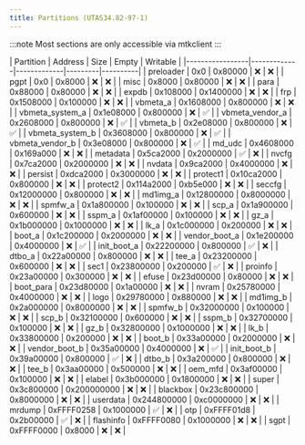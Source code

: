 ```yaml
---
title: Partitions (UTAS34.82-97-1)
---
```


:::note
Most sections are only accessible via mtkclient
:::

[//]: # (✅    | ❌)
| Partition       | Address     | Size        | Empty   | Writable |
|-----------------|-------------|-------------|---------|----------|
| preloader       | 0x0         | 0x80000     | ❌       | ❌        |
| pgpt            | 0x0         | 0x8000      | ❌       | ❌        |
| misc            | 0x8000      | 0x80000     | ❌       | ❌        |
| para            | 0x88000     | 0x80000     | ❌       | ❌        |
| expdb           | 0x108000    | 0x1400000   | ❌       | ❌        |
| frp             | 0x1508000   | 0x100000    | ❌       | ❌        |
| vbmeta_a        | 0x1608000   | 0x800000    | ❌       | ❌        |
| vbmeta_system_a | 0x1e08000   | 0x800000    | ❌       | ✅        |
| vbmeta_vendor_a | 0x2608000   | 0x800000    | ❌       | ✅        |
| vbmeta_b        | 0x2e08000   | 0x800000    | ❌       | ✅        |
| vbmeta_system_b | 0x3608000   | 0x800000    | ❌       | ✅        |
| vbmeta_vendor_b | 0x3e08000   | 0x800000    | ❌       | ✅        |
| md_udc          | 0x4608000   | 0x169a000   | ❌       | ❌        |
| metadata        | 0x5ca2000   | 0x2000000   | ✅       | ❌        |
| nvcfg           | 0x7ca2000   | 0x2000000   | ❌       | ❌        |
| nvdata          | 0x9ca2000   | 0x4000000   | ❌       | ❌        |
| persist         | 0xdca2000   | 0x3000000   | ❌       | ❌        |
| protect1        | 0x10ca2000  | 0x800000    | ❌       | ❌        |
| protect2        | 0x114a2000  | 0xb5e000    | ❌       | ❌        |
| seccfg          | 0x12000000  | 0x800000    | ❌       | ❌        |
| md1img_a        | 0x12800000  | 0x8000000   | ❌       | ❌        |
| spmfw_a         | 0x1a800000  | 0x100000    | ❌       | ❌        |
| scp_a           | 0x1a900000  | 0x600000    | ❌       | ❌        |
| sspm_a          | 0x1af00000  | 0x100000    | ❌       | ❌        |
| gz_a            | 0x1b000000  | 0x1000000   | ❌       | ❌        |
| lk_a            | 0x1c000000  | 0x200000    | ❌       | ❌        |
| boot_a          | 0x1c200000  | 0x2000000   | ❌       | ❌        |
| vendor_boot_a   | 0x1e200000  | 0x4000000   | ❌       | ✅        |
| init_boot_a     | 0x22200000  | 0x800000    | ✅       | ❌        |
| dtbo_a          | 0x22a00000  | 0x800000    | ❌       | ❌        |
| tee_a           | 0x23200000  | 0x600000    | ❌       | ❌        |
| sec1            | 0x23800000  | 0x200000    | ✅       | ❌        |
| proinfo         | 0x23a00000  | 0x300000    | ❌       | ❌        |
| efuse           | 0x23d00000  | 0x80000     | ❌       | ❌        |
| boot_para       | 0x23d80000  | 0x1a00000   | ❌       | ❌        |
| nvram           | 0x25780000  | 0x4000000   | ❌       | ❌        |
| logo            | 0x29780000  | 0x880000    | ❌       | ❌        |
| md1img_b        | 0x2a000000  | 0x8000000   | ❌       | ❌        |
| spmfw_b         | 0x32000000  | 0x100000    | ❌       | ❌        |
| scp_b           | 0x32100000  | 0x600000    | ❌       | ❌        |
| sspm_b          | 0x32700000  | 0x100000    | ❌       | ❌        |
| gz_b            | 0x32800000  | 0x1000000   | ❌       | ❌        |
| lk_b            | 0x33800000  | 0x200000    | ❌       | ❌        |
| boot_b          | 0x33a00000  | 0x2000000   | ❌       | ❌        |
| vendor_boot_b   | 0x35a00000  | 0x4000000   | ❌       | ✅        |
| init_boot_b     | 0x39a00000  | 0x800000    | ✅       | ❌        |
| dtbo_b          | 0x3a200000  | 0x800000    | ❌       | ❌        |
| tee_b           | 0x3aa00000  | 0x500000    | ❌       | ❌        |
| oem_mfd         | 0x3af00000  | 0x100000    | ❌       | ❌        |
| elabel          | 0x3b000000  | 0x1800000   | ❌       | ❌        |
| super           | 0x3c800000  | 0x200000000 | ❌       | ❌        |
| blackbox        | 0x23c800000 | 0x8000000   | ❌       | ❌        |
| userdata        | 0x244800000 | 0xc0000000  | ❌       | ❌        |
| mrdump          | 0xFFFF0258  | 0x1000000   | ✅       | ❌        |
| otp             | 0xFFFF01d8  | 0x2b00000   | ✅       | ❌        |
| flashinfo       | 0xFFFF0080  | 0x1000000   | ❌       | ❌        |
| sgpt            | 0xFFFF0000  | 0x8000      | ❌       | ❌        |

